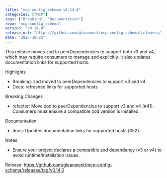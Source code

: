 ```yaml
---
title: "mcp-config-schema v0.14.0"
categories: ["MCP"]
tags: ["Breaking", "Documentation"]
repo: "mcp-config-schema"
version: "v0.14.0"
release_url: "https://github.com/gleanwork/mcp-config-schema/releases/tag/v0.14.0"
date: "2025-10-25"
---
```

This release moves zod to peerDependencies to support both v3 and v4, which may require consumers to manage zod explicitly. It also updates documentation links for supported hosts.

Highlights
- Breaking: zod moved to peerDependencies to support v3 and v4
- Docs: refreshed links for supported hosts

Breaking Changes
- refactor: Move zod to peerDependencies to support v3 and v4 (#41). Consumers must ensure a compatible zod version is installed.

Documentation
- docs: Updates documentation links for supported hosts (#52).

Notes
- Ensure your project declares a compatible zod dependency (v3 or v4) to avoid runtime/installation issues.

Release: https://github.com/gleanwork/mcp-config-schema/releases/tag/v0.14.0
